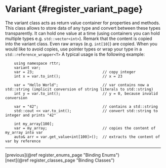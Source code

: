 Variant {#register_variant_page}
=======

The variant class acts as return value container for properties and methods. This class allows to store data of any type and convert between these types transparently.
It can hold one value at a time (using containers you can hold multiple types e.g. `std::vector<int>`). 
Remark that the content is copied into the variant class. Even raw arrays (e.g. `int[10]`) are copied.
When you would like to avoid copies, use pointer types or wrap your type in a `std::reference_wrapper<T>`
A typical usage is the following example:

~~~~{.cpp}
    using namespace rttr;
    variant var;
    var = 23;                               // copy integer
    int x = var.to_int();                   // x = 23
    
    var = "Hello World";                    // var contains now a std::string (implicit conversion of string literals to std::string)
    int y = var.to_int();                   // y = 0, because invalid conversion
    
    var = "42";                             // contains a std::string
    std::cout << var.to_int();              // convert std::string to integer and prints "42"
    
    int my_array[100];
    var = my_array;                         // copies the content of my_array into var
    auto& arr = var.get_value<int[100]>();  // extracts the content of var by reference
~~~~

<hr>

<div type="button" class="btn btn-default">[previous](@ref register_enums_page "Binding Enums")</div><div class="btn btn-default">[next](@ref register_classes_page "Binding Classes")</div>
